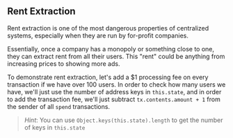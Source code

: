 ## Rent Extraction

Rent extraction is one of the most dangerous properties of centralized systems, especially when they are run by for-profit companies.

Essentially, once a company has a monopoly or something close to one, they can extract rent from all their users. This "rent" could be anything from increasing prices to showing more ads.

To demonstrate rent extraction, let's add a $1 processing fee on every transaction if we have over 100 users. In order to check how many users we have, we'll just use the number of address keys in `this.state`, and in order to add the transaction fee, we'll just subtract `tx.contents.amount + 1` from the sender of all `spend` transactions.

> *Hint*: You can use `Object.keys(this.state).length` to get the number of keys in `this.state`


